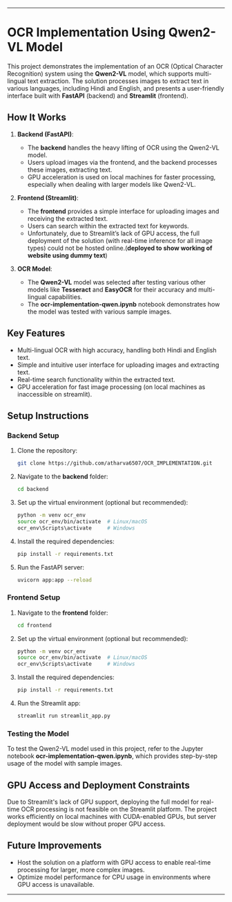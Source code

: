 ---

# OCR Implementation Using Qwen2-VL Model

This project demonstrates the implementation of an OCR (Optical Character Recognition) system using the **Qwen2-VL** model, which supports multi-lingual text extraction. The solution processes images to extract text in various languages, including Hindi and English, and presents a user-friendly interface built with **FastAPI** (backend) and **Streamlit** (frontend).

## How It Works

1. **Backend (FastAPI)**:
    - The **backend** handles the heavy lifting of OCR using the Qwen2-VL model.
    - Users upload images via the frontend, and the backend processes these images, extracting text.
    - GPU acceleration is used on local machines for faster processing, especially when dealing with larger models like Qwen2-VL.

2. **Frontend (Streamlit)**:
    - The **frontend** provides a simple interface for uploading images and receiving the extracted text.
    - Users can search within the extracted text for keywords.
    - Unfortunately, due to Streamlit’s lack of GPU access, the full deployment of the solution (with real-time inference for all image types) could not be hosted online.(**deployed to show working of website using dummy text**)

3. **OCR Model**:
    - The **Qwen2-VL** model was selected after testing various other models like **Tesseract** and **EasyOCR** for their accuracy and multi-lingual capabilities.
    - The **ocr-implementation-qwen.ipynb** notebook demonstrates how the model was tested with various sample images.

## Key Features

- Multi-lingual OCR with high accuracy, handling both Hindi and English text.
- Simple and intuitive user interface for uploading images and extracting text.
- Real-time search functionality within the extracted text.
- GPU acceleration for fast image processing (on local machines as inaccessible on streamlit).

## Setup Instructions

### Backend Setup

1. Clone the repository:
    ```bash
    git clone https://github.com/atharva6507/OCR_IMPLEMENTATION.git
    ```

2. Navigate to the **backend** folder:
    ```bash
    cd backend
    ```

3. Set up the virtual environment (optional but recommended):
    ```bash
    python -m venv ocr_env
    source ocr_env/bin/activate  # Linux/macOS
    ocr_env\Scripts\activate     # Windows
    ```

4. Install the required dependencies:
    ```bash
    pip install -r requirements.txt
    ```

5. Run the FastAPI server:
    ```bash
    uvicorn app:app --reload
    ```

### Frontend Setup

1. Navigate to the **frontend** folder:
    ```bash
    cd frontend
    ```

2. Set up the virtual environment (optional but recommended):
    ```bash
    python -m venv ocr_env
    source ocr_env/bin/activate  # Linux/macOS
    ocr_env\Scripts\activate     # Windows
    ```

3. Install the required dependencies:
    ```bash
    pip install -r requirements.txt
    ```

4. Run the Streamlit app:
    ```bash
    streamlit run streamlit_app.py
    ```

### Testing the Model

To test the Qwen2-VL model used in this project, refer to the Jupyter notebook **ocr-implementation-qwen.ipynb**, which provides step-by-step usage of the model with sample images.

## GPU Access and Deployment Constraints

Due to Streamlit's lack of GPU support, deploying the full model for real-time OCR processing is not feasible on the Streamlit platform. The project works efficiently on local machines with CUDA-enabled GPUs, but server deployment would be slow without proper GPU access.

## Future Improvements

- Host the solution on a platform with GPU access to enable real-time processing for larger, more complex images.
- Optimize model performance for CPU usage in environments where GPU access is unavailable.

---